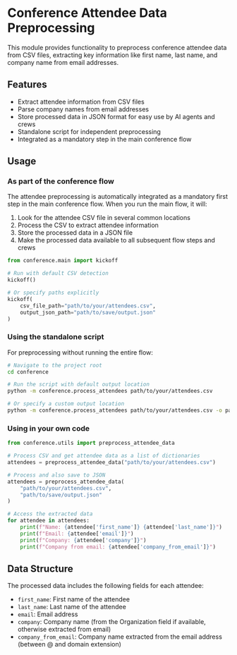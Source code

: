 # Conference Attendee Data Preprocessing

This module provides functionality to preprocess conference attendee data from CSV files, extracting key information like first name, last name, and company name from email addresses.

## Features

- Extract attendee information from CSV files
- Parse company names from email addresses
- Store processed data in JSON format for easy use by AI agents and crews
- Standalone script for independent preprocessing
- Integrated as a mandatory step in the main conference flow

## Usage

### As part of the conference flow

The attendee preprocessing is automatically integrated as a mandatory first step in the main conference flow. When you run the main flow, it will:

1. Look for the attendee CSV file in several common locations
2. Process the CSV to extract attendee information
3. Store the processed data in a JSON file
4. Make the processed data available to all subsequent flow steps and crews

```python
from conference.main import kickoff

# Run with default CSV detection
kickoff()

# Or specify paths explicitly
kickoff(
    csv_file_path="path/to/your/attendees.csv", 
    output_json_path="path/to/save/output.json"
)
```

### Using the standalone script

For preprocessing without running the entire flow:

```bash
# Navigate to the project root
cd conference

# Run the script with default output location
python -m conference.process_attendees path/to/your/attendees.csv

# Or specify a custom output location
python -m conference.process_attendees path/to/your/attendees.csv -o path/to/save/output.json
```

### Using in your own code

```python
from conference.utils import preprocess_attendee_data

# Process CSV and get attendee data as a list of dictionaries
attendees = preprocess_attendee_data("path/to/your/attendees.csv")

# Process and also save to JSON
attendees = preprocess_attendee_data(
    "path/to/your/attendees.csv", 
    "path/to/save/output.json"
)

# Access the extracted data
for attendee in attendees:
    print(f"Name: {attendee['first_name']} {attendee['last_name']}")
    print(f"Email: {attendee['email']}")
    print(f"Company: {attendee['company']}")
    print(f"Company from email: {attendee['company_from_email']}")
```

## Data Structure

The processed data includes the following fields for each attendee:

- `first_name`: First name of the attendee
- `last_name`: Last name of the attendee
- `email`: Email address
- `company`: Company name (from the Organization field if available, otherwise extracted from email)
- `company_from_email`: Company name extracted from the email address (between @ and domain extension) 